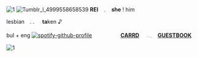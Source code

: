 ![1](https://64.media.tumblr.com/9dee692fa279a740207401c15bcec698/7fa768b238afea29-dc/s2048x3072/fbe81c15531dabfd5f3b1f53cf34949e8f38683e.pnj) 
![Tumblr_l_4999558658539](https://64.media.tumblr.com/e4fb53af27018d67f52644e173b56790/7fa768b238afea29-32/s1280x1920/f6577b4117b7ce096452b58d5ef6f164e60f7f75.gifv)
                **REI**⠀﹒⠀**she**  !  him

  lesbian ⠀. .⠀⠀**ta**ken ♪

bul  +  eng
[![spotify-github-profile](https://spotify-github-profile.kittinanx.com/api/view?uid=hyroggk8b9ttzxus2yv84u5kq&cover_image=true&theme=default&show_offline=true&background_color=000000&interchange=true&bar_color=ffffff)](https://github.com/kittinan/spotify-github-profile)
  ⠀ ⠀ ⠀ ⠀  ⠀ **[CARRD](https://9madoka.carrd.co/)** 　𓂃　**[GUESTBOOK](http://9madoka.123guestbook.com/)**

![1](https://64.media.tumblr.com/efc290f705380ec6e69ab051afdb1594/7fa768b238afea29-df/s2048x3072/ae4583ac324caf1413c570d08785432e0578fb6f.pnj)
